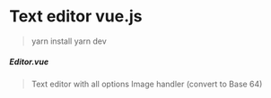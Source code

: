 # Text editor vue.js

> yarn install
> yarn dev

##### Editor.vue

> Text editor with all options
> Image handler (convert to Base 64)
